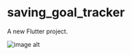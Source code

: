 # saving_goal_tracker

A new Flutter project.

![image alt](https://github.com/WangWangGiao/my-project-assets/blob/main/Vaulture_SplashScreen.png)
